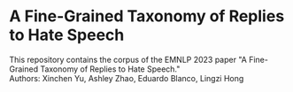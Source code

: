 A Fine-Grained Taxonomy of Replies to Hate Speech
============================================================================================================

This repository contains the corpus of the EMNLP 2023 paper "A Fine-Grained Taxonomy of Replies to Hate Speech."  
Authors: Xinchen Yu, Ashley Zhao, Eduardo Blanco, Lingzi Hong
